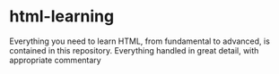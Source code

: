 # html-learning
Everything you need to learn HTML, from fundamental to advanced, is contained in this repository. Everything handled in great detail, with appropriate commentary
